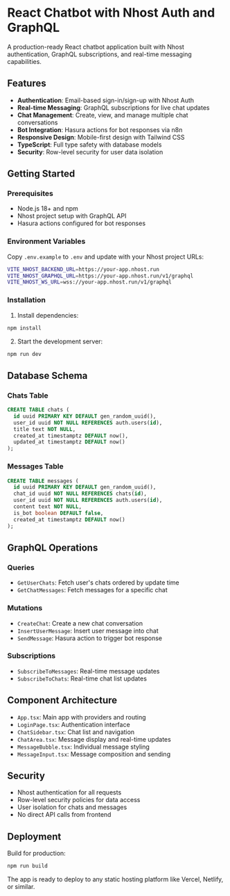 # React Chatbot with Nhost Auth and GraphQL

A production-ready React chatbot application built with Nhost authentication, GraphQL subscriptions, and real-time messaging capabilities.

## Features

- **Authentication**: Email-based sign-in/sign-up with Nhost Auth
- **Real-time Messaging**: GraphQL subscriptions for live chat updates
- **Chat Management**: Create, view, and manage multiple chat conversations
- **Bot Integration**: Hasura actions for bot responses via n8n
- **Responsive Design**: Mobile-first design with Tailwind CSS
- **TypeScript**: Full type safety with database models
- **Security**: Row-level security for user data isolation

## Getting Started

### Prerequisites

- Node.js 18+ and npm
- Nhost project setup with GraphQL API
- Hasura actions configured for bot responses

### Environment Variables

Copy `.env.example` to `.env` and update with your Nhost project URLs:

```bash
VITE_NHOST_BACKEND_URL=https://your-app.nhost.run
VITE_NHOST_GRAPHQL_URL=https://your-app.nhost.run/v1/graphql
VITE_NHOST_WS_URL=wss://your-app.nhost.run/v1/graphql
```

### Installation

1. Install dependencies:
```bash
npm install
```

2. Start the development server:
```bash
npm run dev
```

## Database Schema

### Chats Table
```sql
CREATE TABLE chats (
  id uuid PRIMARY KEY DEFAULT gen_random_uuid(),
  user_id uuid NOT NULL REFERENCES auth.users(id),
  title text NOT NULL,
  created_at timestamptz DEFAULT now(),
  updated_at timestamptz DEFAULT now()
);
```

### Messages Table
```sql
CREATE TABLE messages (
  id uuid PRIMARY KEY DEFAULT gen_random_uuid(),
  chat_id uuid NOT NULL REFERENCES chats(id),
  user_id uuid NOT NULL REFERENCES auth.users(id),
  content text NOT NULL,
  is_bot boolean DEFAULT false,
  created_at timestamptz DEFAULT now()
);
```

## GraphQL Operations

### Queries
- `GetUserChats`: Fetch user's chats ordered by update time
- `GetChatMessages`: Fetch messages for a specific chat

### Mutations
- `CreateChat`: Create a new chat conversation
- `InsertUserMessage`: Insert user message into chat
- `SendMessage`: Hasura action to trigger bot response

### Subscriptions
- `SubscribeToMessages`: Real-time message updates
- `SubscribeToChats`: Real-time chat list updates

## Component Architecture

- `App.tsx`: Main app with providers and routing
- `LoginPage.tsx`: Authentication interface
- `ChatSidebar.tsx`: Chat list and navigation
- `ChatArea.tsx`: Message display and real-time updates
- `MessageBubble.tsx`: Individual message styling
- `MessageInput.tsx`: Message composition and sending

## Security

- Nhost authentication for all requests
- Row-level security policies for data access
- User isolation for chats and messages
- No direct API calls from frontend

## Deployment

Build for production:
```bash
npm run build
```

The app is ready to deploy to any static hosting platform like Vercel, Netlify, or similar.